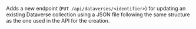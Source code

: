 Adds a new endpoint (`PUT /api/dataverses/<identifier>`) for updating an existing Dataverse collection using a JSON file following the same structure as the one used in the API for the creation.
